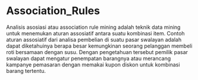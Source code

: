 # Association_Rules

Analisis asosiasi atau association rule mining adalah teknik data mining untuk menemukan aturan assosiatif 
antara suatu kombinasi item. Contoh aturan assosiatif dari analisa pembelian di suatu pasar swalayan adalah 
dapat diketahuinya berapa besar kemungkinan seorang pelanggan membeli roti bersamaan dengan susu. 
Dengan  pengetahuan  tersebut  pemilik  pasar  swalayan  dapat  mengatur  penempatan  barangnya  atau 
merancang kampanye pemasaran dengan memakai kupon diskon untuk kombinasi barang tertentu.
